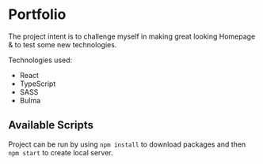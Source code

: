 # Portfolio

The project intent is to challenge myself in making great looking Homepage & to test some new technologies.

Technologies used: </br>
* React </br>
* TypeScript </br>
* SASS </br>
* Bulma </br>

## Available Scripts

Project can be run by using `npm install` to download packages and then `npm start` to create local server.

